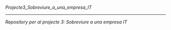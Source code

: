 *Projecte3_Sobreviure_a_una_empresa_IT*

---

*Repository per al projecte 3: Sobreviure a una empresa IT*
